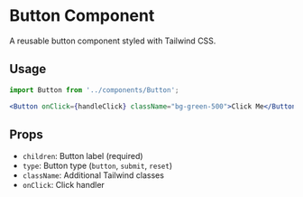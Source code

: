 # Button Component

A reusable button component styled with Tailwind CSS.

## Usage
```jsx
import Button from '../components/Button';

<Button onClick={handleClick} className="bg-green-500">Click Me</Button>
```

## Props
- `children`: Button label (required)
- `type`: Button type (`button`, `submit`, `reset`)
- `className`: Additional Tailwind classes
- `onClick`: Click handler
